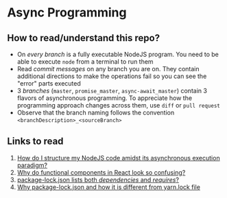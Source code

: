 # Async Programming

## How to read/understand this repo?
- On *every branch* is a fully executable NodeJS program. You need to be able to execute `node` from a terminal to run them
- Read *commit messages* on any branch you are on. They contain additional directions to make the operations fail so you can see the "error" parts executed
- 3 *branches* (`master`, `promise_master`, `async-await_master`) contain 3 flavors of asynchronous programming. To appreciate how the programming approach changes across them, use `diff` or `pull request`
- Observe that the branch naming follows the convention `<branchDescription>_<sourceBranch>`
## Links to read

1. [How do I structure my NodeJS code amidst its asynchronous execution paradigm?](https://www.digitalocean.com/community/tutorials/how-to-write-asynchronous-code-in-node-js)
2. [Why do functional components in React look so confusing?](https://www.digitalocean.com/community/tutorials/how-to-define-functions-in-javascript)
3. [package-lock.json lists both *dependencies* and *requires*?](https://stackoverflow.com/questions/52926922/package-lock-json-requires-vs-dependencies)
4. [Why package-lock.json and how it is different from yarn.lock file](https://blog.npmjs.org/post/621733939456933888/npm-v7-series-why-keep-package-lockjson)
